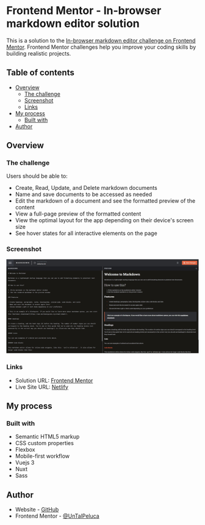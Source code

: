 # Frontend Mentor - In-browser markdown editor solution

This is a solution to the [In-browser markdown editor challenge on Frontend Mentor](https://www.frontendmentor.io/challenges/inbrowser-markdown-editor-r16TrrQX9). Frontend Mentor challenges help you improve your coding skills by building realistic projects. 

## Table of contents

- [Overview](#overview)
  - [The challenge](#the-challenge)
  - [Screenshot](#screenshot)
  - [Links](#links)
- [My process](#my-process)
  - [Built with](#built-with)
- [Author](#author)

## Overview

### The challenge

Users should be able to:

- Create, Read, Update, and Delete markdown documents
- Name and save documents to be accessed as needed
- Edit the markdown of a document and see the formatted preview of the content
- View a full-page preview of the formatted content
- View the optimal layout for the app depending on their device's screen size
- See hover states for all interactive elements on the page

### Screenshot

![](./screenshot.jpg)

### Links

- Solution URL: [Frontend Mentor](https://www.frontendmentor.io/solutions/markdown-editor-with-vue-HyboGRvL5)
- Live Site URL: [Netlify](https://markdown-editor-vue.netlify.app)

## My process

### Built with

- Semantic HTML5 markup
- CSS custom properties
- Flexbox
- Mobile-first workflow
- Vuejs 3
- Nuxt
- Sass

## Author

- Website - [GitHub](https://github.com/UnTalPeluca)
- Frontend Mentor - [@UnTalPeluca](https://www.frontendmentor.io/profile/untalpeluca)
